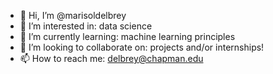 - 👋 Hi, I’m @marisoldelbrey
- 👀 I’m interested in: data science
- 🌱 I’m currently learning: machine learning principles
- 💞️ I’m looking to collaborate on: projects and/or internships!
- 📫 How to reach me: delbrey@chapman.edu

<!---
marisoldelbrey/marisoldelbrey is a ✨ special ✨ repository because its `README.md` (this file) appears on your GitHub profile.
You can click the Preview link to take a look at your changes.
--->
